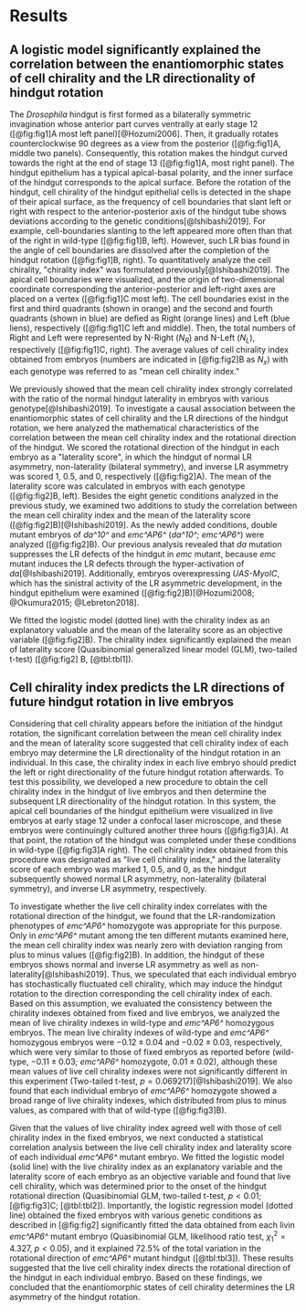 # Results

## A logistic model significantly explained the correlation between the enantiomorphic states of cell chirality and the LR directionality of hindgut rotation

The *Drosophila* hindgut is first formed as a bilaterally symmetric invagination whose anterior part curves ventrally at early stage 12 ([@fig:fig1]A most left panel)[@Hozumi2006].
Then, it gradually rotates counterclockwise 90 degrees as a view from the posterior ([@fig:fig1]A, middle two panels).
Consequently, this rotation makes the hindgut curved towards the right at the end of stage 13 ([@fig:fig1]A, most right panel).
The hindgut epithelium has a typical apical-basal polarity, and the inner surface of the hindgut corresponds to the apical surface.
Before the rotation of the hindgut, cell chirality of the hindgut epithelial cells is detected in the shape of their apical surface, as the frequency of cell boundaries that slant left or right with respect to the anterior-posterior axis of the hindgut tube shows deviations according to the genetic conditions[@Ishibashi2019].
For example, cell-boundaries slanting to the left appeared more often than that of the right in wild-type ([@fig:fig1]B, left).
However, such LR bias found in the angle of cell boundaries are dissolved after the completion of the hindgut rotation ([@fig:fig1]B, right).
To quantitatively analyze the cell chirality, "chirality index" was formulated previously[@Ishibashi2019].
The apical cell boundaries were visualized, and the origin of two-dimensional coordinate corresponding the anterior-posterior and left-right axes are placed on a vertex ([@fig:fig1]C most left).
The cell boundaries exist in the first and third quadrants (shown in orange) and the second and fourth quadrants (shown in blue) are defied as Right (orange lines) and Left (blue liens), respectively ([@fig:fig1]C left and middle).
Then, the total numbers of Right and Left were represented by N-Right ($N_{R}$) and N-Left ($N_{L}$), respectively ([@fig:fig1]C, right).
The average values of cell chirality index obtained from embryos (numbers are indicated in [@fig:fig2]B as $N_{x}$) with each genotype was referred to as "mean cell chirality index."

We previously showed that the mean cell chirality index strongly correlated with the ratio of the normal hindgut laterality in embryos with various genotype[@Ishibashi2019].
To investigate a causal association between the enantiomorphic states of cell chirality and the LR directions of the hindgut rotation, we here analyzed the mathematical characteristics of the correlation between the mean cell chirality index and the rotational direction of the hindgut.
We scored the rotational direction of the hindgut in each embryo as a "laterality score", in which the hindgut of normal LR asymmetry, non-laterality (bilateral symmetry), and inverse LR asymmetry was scored 1, 0.5, and 0, respectively ([@fig:fig2]A).
The mean of the laterality score was calculated in embryos with each genotype ([@fig:fig2]B, left).
Besides the eight genetic conditions analyzed in the previous study, we examined two additions to study the correlation between the mean cell chirality index and the mean of the laterality score ([@fig:fig2]B)[@Ishibashi2019].
As the newly added conditions, double mutant embryos of *da^10^* and *emc^AP6^* (*da^10^; emc^AP6^*) were analyzed ([@fig:fig2]B).
Our previous analysis revealed that *da* mutation suppresses the LR defects of the hindgut in *emc* mutant, because *emc* mutant induces the LR defects through the hyper-activation of *da*[@Ishibashi2019].
Additionally, embryos overexpressing *UAS-MyoIC*, which has the sinistral activity of the LR asymmetric development, in the hindgut epithelium were examined ([@fig:fig2]B)[@Hozumi2008; @Okumura2015; @Lebreton2018].

We fitted the logistic model (dotted line) with the chirality index as an explanatory valuable and the mean of the laterality score as an objective variable ([@fig:fig2]B).
The chirality index significantly explained the mean of laterality score
(Quasibinomial generalized linear model (GLM), two-tailed t-test) ([@fig:fig2] B, [@tbl:tbl1]).
<!-- Intercept: t(8) = -4.042, p = 0.003723
Chirality Index: t(8) = -5.992, p = 0.000326 -->

## Cell chirality index predicts the LR directions of future hindgut rotation in live embryos

Considering that cell chirality appears before the initiation of the hindgut rotation, the significant correlation between the mean cell chirality index and the mean of laterality score suggested that cell chirality index of each embryo may determine the LR directionality of the hindgut rotation in an individual.
In this case, the chirality index in each live embryo should predict the left or right directionality of the future hindgut rotation afterwards.
To test this possibility, we developed a new procedure to obtain the cell chirality index in the hindgut of live embryos and then determine the subsequent LR directionality of the hindgut rotation.
In this system, the apical cell boundaries of the hindgut epithelium were visualized in live embryos at early stage 12 under a confocal laser microscope, and these embryos were continuingly cultured another three hours ([@fig:fig3]A).
At that point, the rotation of the hindgut was completed under these conditions in wild-type ([@fig:fig3]A right).
The cell chirality index obtained from this procedure was designated as "live cell chirality index," and the laterality score of each embryo was marked 1, 0.5, and 0, as the hindgut subsequently showed normal LR asymmetry, non-laterality (bilateral symmetry), and inverse LR asymmetry, respectively.

To investigate whether the live cell chirality index correlates with the rotational direction of the hindgut, we found that the LR-randomization phenotypes of *emc^AP6^* homozygote was appropriate for this purpose.
Only in *emc^AP6^* mutant among the ten different mutants examined here, the mean cell chirality index was nearly zero with deviation ranging from plus to minus values ([@fig:fig2]B).
In addition, the hindgut of these embryos shows normal and inverse LR asymmetry as well as non-laterality[@Ishibashi2019].
Thus, we speculated that each individual embryo has stochastically fluctuated cell chirality, which may induce the hindgut rotation to the direction corresponding the cell chirality index of each.
Based on this assumption, we evaluated the consistency between the chirality indexes obtained from fixed and live embryos, we analyzed the mean of live chirality indexes in wild-type and *emc^AP6^* homozygous embryos.
The mean live chirality indexes of wild-type and *emc^AP6^* homozygous embryos were $-0.12 \pm 0.04$ and $-0.02 \pm 0.03$, respectively, which were very similar to those of fixed embryos as reported before (wild-type, $-0.11 \pm 0.03$; *emc^AP6^* homozygote, $0.01 \pm 0.02$), although these mean values of live cell chirality indexes were not significantly different in this experiment (Two-tailed t-test, $p = 0.069217$)[@Ishibashi2019].
We also found that each individual embryo of *emc^AP6^* homozygote showed a broad range of live chirality indexes, which distributed from plus to minus values, as compared with that of wild-type ([@fig:fig3]B).
<!--
Live cell chirality:
    CS       -0.117237 +- 0.035853
    emcAP6   -0.022627 +- 0.031554
Fixed cell chirality:
    CS       -0.108681 +- 0.025608
    emcAP6    0.011422 +- 0.015463
-->

Given that the values of live chirality index agreed well with those of cell chirality index in the fixed embryos, we next conducted a statistical correlation analysis between the live cell chirality index and laterality score of each individual *emc^AP6^* mutant embryo.
We fitted the logistic model (solid line) with the live chirality index as an explanatory variable and the laterality score of each embryo as an objective variable and found that live cell chirality, which was determined prior to the onset of the hindgut rotational direction
(Quasibinomial GLM, two-tailed t-test, $p < 0.01$; [@fig:fig3]C; [@tbl:tbl2]).
Importantly, the logistic regression model (dotted line) obtained the fixed embryos with various genetic conditions as described in [@fig:fig2] significantly fitted the data obtained from each livin *emc^AP6^* mutant embryo
(Quasibinomial GLM, likelihood ratio test, $\chi^{2}_{1} = 4.327$, $p < 0.05$),<!-- p = 0.0220359 -->
and it explained 72.5% of the total variation in the rotational direction of *emc^AP6^* mutant hindgut ([@tbl:tbl3]).
These results suggested that the live cell chirality index directs the rotational direction of the hindgut in each individual embryo.
Based on these findings, we concluded that the enantiomorphic states of cell chirality determines the LR asymmetry of the hindgut rotation.

<!--
0_metadata/meta0.md
0_metadata/meta1.md
1_abstract.md
2_introduction.md
3_procedures.md
4_results.md
5_discussion.md
6_figs.md
7_supplements.md
8_acknowledgements.md
9_references.md
-->
